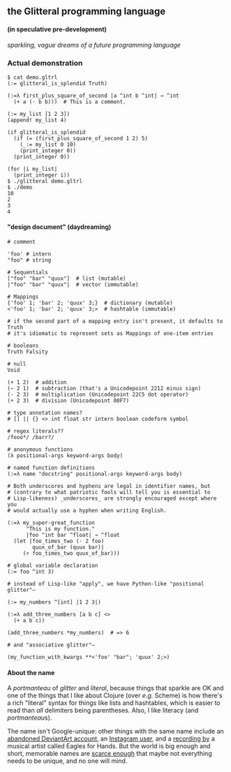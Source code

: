 ## the Glitteral programming language 

#### (in speculative pre-development)

*sparkling, vague dreams of a future programming language*

### Actual demonstration

```
$ cat demo.gltrl
(:= glitteral_is_splendid Truth)

(:=λ first_plus_square_of_second |a ^int b ^int| → ^int
  (+ a (⋅ b b)))  # This is a comment.

(:= my_list [1 2 3])
(append! my_list 4)

(if glitteral_is_splendid
  (if (= (first_plus_square_of_second 1 2) 5)
    (_:= my_list 0 10)
    (print_integer 0))
  (print_integer 0))

(for |i my_list|
  (print_integer i))
$ ./glitteral demo.gltrl 
$ ./demo 
10
2
3
4
```

#### "design document" (daydreaming)

```
# comment

'foo' # intern
"foo" # string

# Sequentials
["foo" "bar" "quux"]  # list (mutable) 
|"foo" "bar" "quux"|  # vector (immutable) 

# Mappings
{'foo' 1; 'bar' 2; 'quux' 3;}  # dictionary (mutable) 
<'foo' 1; 'bar' 2; 'quux' 3;>  # hashtable (immutable) 

# if the second part of a mapping entry isn't present, it defaults to Truth
# it's idiomatic to represent sets as Mappings of one-item entries

# booleans
Truth Falsity

# null
Void

(+ 1 2)  # addition
(− 2 1)  # subtraction (that's a Unicodepoint 2212 minus sign)
(⋅ 2 3)  # multiplication (Unicodepoint 22C5 dot operator)
(÷ 2 3)  # division (Unicodepoint 00F7)

# type annotation names?
# [] || {} <> int float str intern boolean codeform symbol

# regex literals??
/fooo*/ /barr?/

# anonymous functions
(λ positional-args keyword-args body)

# named function definitions
(:=λ name "docstring" positional-args keyword-args body)

# Both underscores and hyphens are legal in identifier names, but
# (contrary to what patriotic fools will tell you is essential to
# Lisp-likeness) _underscores_ are strongly encouraged except where you
# would actually use a hyphen when writing English.

(:=λ my_super-great_function
      "This is my function."
      |foo ^int bar ^float| → ^float
  (let |foo_times_two (⋅ 2 foo)
        quux_of_bar (quux bar)|
     (÷ foo_times_two quux_of_bar)))

# global variable declaration
(:= foo ^int 3)

# instead of Lisp-like "apply", we have Python-like "positional glitter"—

(:= my_numbers ^[int] |1 2 3|)

(:=λ add_three_numbers [a b c] <>
  (+ a b c))

(add_three_numbers *my_numbers)  # => 6

# and "associative glitter"—

(my_function_with_kwargs **<'foo' "bar"; 'quux' 2;>)

```

#### About the name

A *portmanteau* of *glitter* and *literal*, because things that sparkle are OK and one of the things that I like about Clojure (over *e.g.* Scheme) is how there's a rich "literal" syntax for things like lists and hashtables, which is easier to read than *all* delimiters being parentheses. Also, I like literacy (and *portmanteau*s).

The name isn't Google-unique: other things with the same name include an [abandoned DeviantArt account](http://glitteral.deviantart.com/), an [Instagram user](https://instagram.com/glitteral/), and a [recording by](https://www.youtube.com/watch?v=_WdRaT94rio) a musical artist called Eagles for Hands. But the world is big enough and short, memorable names are [scarce enough](http://en.wikipedia.org/wiki/Information_theory) that maybe not everything needs to be unique, and no one will mind.
